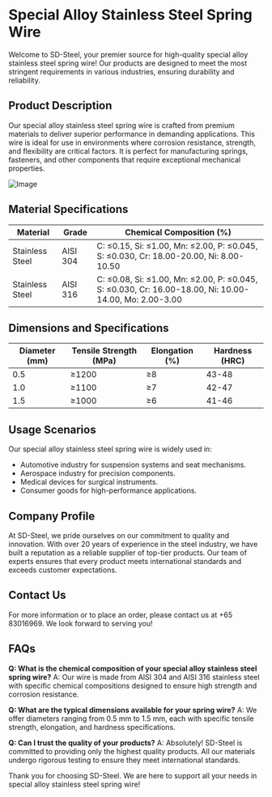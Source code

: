 # Special Alloy Stainless Steel Spring Wire

Welcome to SD-Steel, your premier source for high-quality special alloy stainless steel spring wire! Our products are designed to meet the most stringent requirements in various industries, ensuring durability and reliability.

## Product Description
Our special alloy stainless steel spring wire is crafted from premium materials to deliver superior performance in demanding applications. This wire is ideal for use in environments where corrosion resistance, strength, and flexibility are critical factors. It is perfect for manufacturing springs, fasteners, and other components that require exceptional mechanical properties.

![Image](https://github.com/user-attachments/assets/2567258e-e124-4816-932d-1809bd27ef0b)

## Material Specifications
| **Material**          | **Grade**        | **Chemical Composition (%)**                |
|-----------------------|------------------|---------------------------------------------|
| Stainless Steel       | AISI 304         | C: ≤0.15, Si: ≤1.00, Mn: ≤2.00, P: ≤0.045, S: ≤0.030, Cr: 18.00-20.00, Ni: 8.00-10.50 |
| Stainless Steel       | AISI 316         | C: ≤0.08, Si: ≤1.00, Mn: ≤2.00, P: ≤0.045, S: ≤0.030, Cr: 16.00-18.00, Ni: 10.00-14.00, Mo: 2.00-3.00 |

## Dimensions and Specifications
| **Diameter (mm)** | **Tensile Strength (MPa)** | **Elongation (%)** | **Hardness (HRC)** |
|-------------------|----------------------------|--------------------|--------------------|
| 0.5               | ≥1200                      | ≥8                 | 43-48              |
| 1.0               | ≥1100                      | ≥7                 | 42-47              |
| 1.5               | ≥1000                      | ≥6                 | 41-46              |

## Usage Scenarios
Our special alloy stainless steel spring wire is widely used in:
- Automotive industry for suspension systems and seat mechanisms.
- Aerospace industry for precision components.
- Medical devices for surgical instruments.
- Consumer goods for high-performance applications.

## Company Profile
At SD-Steel, we pride ourselves on our commitment to quality and innovation. With over 20 years of experience in the steel industry, we have built a reputation as a reliable supplier of top-tier products. Our team of experts ensures that every product meets international standards and exceeds customer expectations.

## Contact Us
For more information or to place an order, please contact us at +65 83016969. We look forward to serving you!

## FAQs
**Q: What is the chemical composition of your special alloy stainless steel spring wire?**
A: Our wire is made from AISI 304 and AISI 316 stainless steel with specific chemical compositions designed to ensure high strength and corrosion resistance.

**Q: What are the typical dimensions available for your spring wire?**
A: We offer diameters ranging from 0.5 mm to 1.5 mm, each with specific tensile strength, elongation, and hardness specifications.

**Q: Can I trust the quality of your products?**
A: Absolutely! SD-Steel is committed to providing only the highest quality products. All our materials undergo rigorous testing to ensure they meet international standards.

Thank you for choosing SD-Steel. We are here to support all your needs in special alloy stainless steel spring wire!